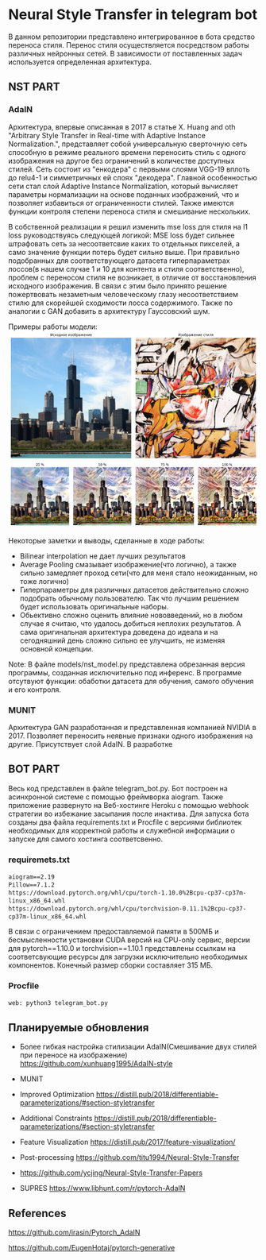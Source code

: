 # Neural Style Transfer in telegram bot

   В данном репозитории представлено интегрированное в бота средство переноса стиля. Перенос стиля осуществляется посредством работы различных нейронных сетей. В зависимости от поставленных задач используется определенная архитектура.

## NST PART 
### AdaIN 

Архитектура, впервые описанная в 2017 в статье X. Huang and oth "Arbitrary Style Transfer in Real-time with Adaptive Instance Normalization.", представляет собой универсальную сверточную сеть способную в режиме реального времени переносить стиль с одного изображения на другое без ограничений в количестве доступных стилей. Сеть состоит из "енкодера" с первыми слоями VGG-19 вплоть до relu4-1 и симметричных ей слоях "декодера". Главной особенностью сети стал слой Adaptive Instance Normalization, который вычисляет параметры нормализации на основе поданных изображений, что и позволяет избавиться от ограниченности стилей. Также имеются функции контроля степени переноса стиля и смешивание нескольких.

В собственной реализации я решил изменить mse loss для стиля на l1 loss руководствуясь следующей логикой: 
    MSE loss будет сильнее штрафовать сеть за несоответсвие каких то отдельных пикселей, а само значение функции потерь будет сильно выше. При правильно подобранных для соответствующего датасета гиперпараметрах лоссов(в нашем случае 1 и 10 для контента и стиля соответственно), проблем c переносом стиля не возникает, в отличие от восстановления исходного изображения. В связи с этим было принято решение пожертвовать незаметным человеческому глазу несоответствием стилю для скорейшей сходимости лосса содержимого.
Также по аналогии с GAN добавить в архитектуру Гауссовский шум.  

Примеры работы модели:
![alt text](images/example.png?raw=true)

Некоторые заметки и выводы, сделанные в ходе работы:
* Bilinear interpolation не дает лучших результатов 
* Average Pooling смазывает изображение(что логично), а также сильно замедляет проход сети(что для меня стало неожиданным, но тоже логично)
* Гиперпараметры для различных датасетов действительно сложно подобрать обычному пользователю. Так что лучшим решением будет использовать оригинальные наборы.
* Обьективно сложно оценить влияние нововведений, но в любом случае я считаю, что удалось добиться неплохих результатов. А сама оригинальная архитектура доведена до идеала и на сегодняшний день сложно сильно ее улучшить, не изменяя основной концепции.

Note: В файле models/nst_model.py представлена обрезанная версия программы, созданная исключительно под инференс. В программе отсутвуют функции: обаботки датасета для обучения, самого обучения и его контроля. 

### MUNIT
Архитектура GAN разработанная и представленная компанией NVIDIA в 2017. Позволяет переносить неявные признаки одного изображения на другие. Присутствует слой AdaIN. В разработке

## BOT PART

Весь код представлен в файле telegram_bot.py. Бот построен на асинхронной системе с помощью фреймворка aiogram. Также приложение развернуто на Веб-хостинге Heroku с помощью webhook стратегии во избежание засыпания после инактива. Для запуска бота созданы два файла requirements.txt и Procfile с версиями библиотек необходимых для корректной работы и служебной информации о запуске для самого хостинга соответсвенно.

### requiremets.txt
    aiogram==2.19
    Pillow==7.1.2
    https://download.pytorch.org/whl/cpu/torch-1.10.0%2Bcpu-cp37-cp37m-linux_x86_64.whl
    https://download.pytorch.org/whl/cpu/torchvision-0.11.1%2Bcpu-cp37-cp37m-linux_x86_64.whl

В связи с ограничением предоставляемой памяти в 500МБ и бесмысленности установки CUDA версий на CPU-only сервис, версии для pytorch==1.10.0 и torchvision==1.10.1 представлены ссылкам на соответсвующие ресурсы для загрузки исключительно необходимых компонентов. Конечный размер сборки составляет 315 МБ.

### Procfile
    web: python3 telegram_bot.py

## Планируемые обновления 

* Более гибкая настройка стилизации AdaIN(Смешивание двух стилей при переносе на изображение) https://github.com/xunhuang1995/AdaIN-style

* MUNIT

* Improved Optimization https://distill.pub/2018/differentiable-parameterizations/#section-styletransfer

* Additional Constraints https://distill.pub/2018/differentiable-parameterizations/#section-styletransfer

* Feature Visualization https://distill.pub/2017/feature-visualization/

* Post-processing https://github.com/titu1994/Neural-Style-Transfer

* https://github.com/ycjing/Neural-Style-Transfer-Papers

* SUPRES https://www.libhunt.com/r/pytorch-AdaIN

## References

https://github.com/irasin/Pytorch_AdaIN

https://github.com/EugenHotaj/pytorch-generative


